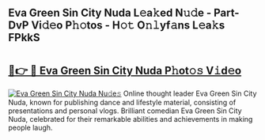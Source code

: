## Eva Green Sin City Nuda L𝚎a𝚔ed N𝚞𝚍e - Part-DvP Vi𝚍𝚎o P𝚑𝚘tos - H𝚘𝚝 O𝚗𝚕yf𝚊ns L𝚎a𝚔s FPkkS

# <h2><a href="http://kfb7nx.oniu.top/?m=Eva+Green+Sin+City+Nuda">🔗👉 🔴 Eva Green Sin City Nuda P𝚑ot𝚘𝚜 V𝚒d𝚎o</a></h2>

[![Eva Green Sin City Nuda Nu𝚍e𝚜](https://i.imgur.com/0qMVB7G.gif)](http://kfb7nx.oniu.top/?m=Eva+Green+Sin+City+Nuda)
Online thought leader Eva Green Sin City Nuda, known for publishing dance and lifestyle material, consisting of presentations and personal vlogs. Brilliant comedian Eva Green Sin City Nuda, celebrated for their remarkable abilities and achievements in making people laugh.  

